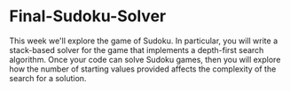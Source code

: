 # Final-Sudoku-Solver
This week we'll explore the game of Sudoku. In particular, you will write a stack-based solver for the game that implements a depth-first search algorithm. Once your code can solve Sudoku games, then you will explore how the number of starting values provided affects the complexity of the search for a solution.
